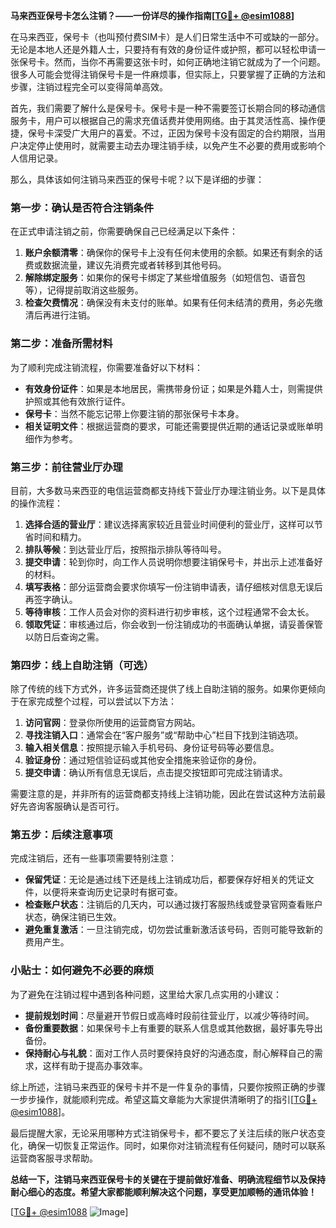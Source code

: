 **马来西亚保号卡怎么注销？——一份详尽的操作指南[[TG💪+ @esim1088](https://t.me/s/esim1088)]**

在马来西亚，保号卡（也叫预付费SIM卡）是人们日常生活中不可或缺的一部分。无论是本地人还是外籍人士，只要持有有效的身份证件或护照，都可以轻松申请一张保号卡。然而，当你不再需要这张卡时，如何正确地注销它就成为了一个问题。很多人可能会觉得注销保号卡是一件麻烦事，但实际上，只要掌握了正确的方法和步骤，注销过程完全可以变得简单高效。

首先，我们需要了解什么是保号卡。保号卡是一种不需要签订长期合同的移动通信服务卡，用户可以根据自己的需求充值话费并使用网络。由于其灵活性高、操作便捷，保号卡深受广大用户的喜爱。不过，正因为保号卡没有固定的合约期限，当用户决定停止使用时，就需要主动去办理注销手续，以免产生不必要的费用或影响个人信用记录。

那么，具体该如何注销马来西亚的保号卡呢？以下是详细的步骤：

### **第一步：确认是否符合注销条件**
在正式申请注销之前，你需要确保自己已经满足以下条件：
1. **账户余额清零**：确保你的保号卡上没有任何未使用的余额。如果还有剩余的话费或数据流量，建议先消费完或者转移到其他号码。
2. **解除绑定服务**：如果你的保号卡绑定了某些增值服务（如短信包、语音包等），记得提前取消这些服务。
3. **检查欠费情况**：确保没有未支付的账单。如果有任何未结清的费用，务必先缴清后再进行注销。

### **第二步：准备所需材料**
为了顺利完成注销流程，你需要准备好以下材料：
- **有效身份证件**：如果是本地居民，需携带身份证；如果是外籍人士，则需提供护照或其他有效旅行证件。
- **保号卡**：当然不能忘记带上你要注销的那张保号卡本身。
- **相关证明文件**：根据运营商的要求，可能还需要提供近期的通话记录或账单明细作为参考。

### **第三步：前往营业厅办理**
目前，大多数马来西亚的电信运营商都支持线下营业厅办理注销业务。以下是具体的操作流程：
1. **选择合适的营业厅**：建议选择离家较近且营业时间便利的营业厅，这样可以节省时间和精力。
2. **排队等候**：到达营业厅后，按照指示排队等待叫号。
3. **提交申请**：轮到你时，向工作人员说明你想要注销保号卡，并出示上述准备好的材料。
4. **填写表格**：部分运营商会要求你填写一份注销申请表，请仔细核对信息无误后再签字确认。
5. **等待审核**：工作人员会对你的资料进行初步审核，这个过程通常不会太长。
6. **领取凭证**：审核通过后，你会收到一份注销成功的书面确认单据，请妥善保管以防日后查询之需。

### **第四步：线上自助注销（可选）**
除了传统的线下方式外，许多运营商还提供了线上自助注销的服务。如果你更倾向于在家完成整个过程，可以尝试以下方法：
1. **访问官网**：登录你所使用的运营商官方网站。
2. **寻找注销入口**：通常会在“客户服务”或“帮助中心”栏目下找到注销选项。
3. **输入相关信息**：按照提示输入手机号码、身份证号码等必要信息。
4. **验证身份**：通过短信验证码或其他安全措施来验证你的身份。
5. **提交申请**：确认所有信息无误后，点击提交按钮即可完成注销请求。

需要注意的是，并非所有的运营商都支持线上注销功能，因此在尝试这种方法前最好先咨询客服确认是否可行。

### **第五步：后续注意事项**
完成注销后，还有一些事项需要特别注意：
- **保留凭证**：无论是通过线下还是线上注销成功后，都要保存好相关的凭证文件，以便将来查询历史记录时有据可查。
- **检查账户状态**：注销后的几天内，可以通过拨打客服热线或登录官网查看账户状态，确保注销已生效。
- **避免重复激活**：一旦注销完成，切勿尝试重新激活该号码，否则可能导致新的费用产生。

### **小贴士：如何避免不必要的麻烦**
为了避免在注销过程中遇到各种问题，这里给大家几点实用的小建议：
- **提前规划时间**：尽量避开节假日或高峰时段前往营业厅，以减少等待时间。
- **备份重要数据**：如果保号卡上有重要的联系人信息或其他数据，最好事先导出备份。
- **保持耐心与礼貌**：面对工作人员时要保持良好的沟通态度，耐心解释自己的需求，这样有助于提高办事效率。

综上所述，注销马来西亚的保号卡并不是一件复杂的事情，只要你按照正确的步骤一步步操作，就能顺利完成。希望这篇文章能为大家提供清晰明了的指引[[TG💪+ @esim1088](https://t.me/s/esim1088)]。

最后提醒大家，无论采用哪种方式注销保号卡，都不要忘了关注后续的账户状态变化，确保一切恢复正常运作。同时，如果你对注销流程有任何疑问，随时可以联系运营商客服寻求帮助。

**总结一下，注销马来西亚保号卡的关键在于提前做好准备、明确流程细节以及保持耐心细心的态度。希望大家都能顺利解决这个问题，享受更加顺畅的通讯体验！**

[[TG💪+ @esim1088](https://t.me/s/esim1088) ![Image](https://i.postimg.cc/4NQfJmqS/Snipaste-2025-05-13-00-14-12.png)]